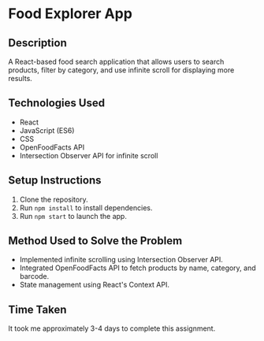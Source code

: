 # Food Explorer App

## Description

A React-based food search application that allows users to search products, filter by category, and use infinite scroll for displaying more results.

## Technologies Used

- React
- JavaScript (ES6)
- CSS
- OpenFoodFacts API
- Intersection Observer API for infinite scroll

## Setup Instructions

1. Clone the repository.
2. Run `npm install` to install dependencies.
3. Run `npm start` to launch the app.

## Method Used to Solve the Problem

- Implemented infinite scrolling using Intersection Observer API.
- Integrated OpenFoodFacts API to fetch products by name, category, and barcode.
- State management using React's Context API.

## Time Taken

It took me approximately 3-4 days to complete this assignment.
